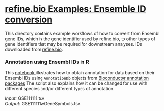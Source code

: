 # <u>refine.bio Examples: Ensemble ID conversion </u>
This directory contains example workflows of how to convert from Ensembl gene IDs,
which is the gene identifier used by refine.bio, to other types of gene identifiers that
may be required for downstream analyses.
IDs downloaded from <a href="refine.bio.org">refine.bio</a>.

### Annotation using Ensembl IDs in R
This <a href="https://github.com/AlexsLemonade/refinebio-examples/blob/master/ensembl-id-convert/ensembl_id_convert.Rmd">
notebook </a> illustrates how to obtain annotation for data based on their Ensembl
IDs using `AnnotationDb` objects from [Bioconductor annotation packages](https://www.bioconductor.org/packages/release/BiocViews.html#___AnnotationData)
The script also explains how it can be changed for use with different species
and/or different types of annotation.

*Input:* GSE111111.tsv  
*Output:* GSE111111wGeneSymbols.tsv  
